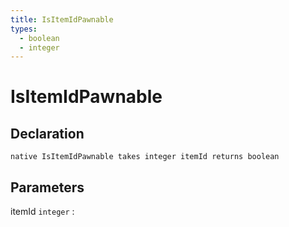 ```yaml
---
title: IsItemIdPawnable
types:
  - boolean
  - integer
---
```


# IsItemIdPawnable

## Declaration

```jass
native IsItemIdPawnable takes integer itemId returns boolean
```

## Parameters
itemId `integer`
: 
